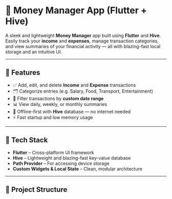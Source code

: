 # 💸 Money Manager App (Flutter + Hive)

A sleek and lightweight **Money Manager** app built using **Flutter** and **Hive**. Easily track your **income** and **expenses**, manage transaction categories, and view summaries of your financial activity — all with blazing-fast local storage and an intuitive UI.

---

## 🚀 Features

- ✅ Add, edit, and delete **Income** and **Expense** transactions
- 🗂️ Categorize entries (e.g. Salary, Food, Transport, Entertainment)
- 📆 Filter transactions by **custom date range**
- 📊 View daily, weekly, or monthly summaries
- 💾 Offline-first with **Hive** database — no internet needed
- ⚡ Fast startup and low memory usage

---

## 🧰 Tech Stack

- **Flutter** – Cross-platform UI framework
- **Hive** – Lightweight and blazing-fast key-value database
- **Path Provider** – For accessing device storage
- **Custom Widgets & Local State** – Clean, modular architecture

---

## 📁 Project Structure

